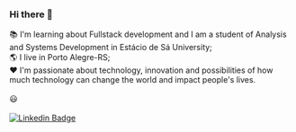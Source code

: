 ### Hi there 👋

:books: I'm learning about Fullstack development and I am a student of Analysis and Systems Development in Estácio de Sá University;<BR>
:earth_americas: I live in Porto Alegre-RS;<BR>
:heart: I'm passionate about technology, innovation and possibilities of how much technology can change the world and impact people's lives.<BR> 
 <BR>
 :smiley:   
 <BR>
[![Linkedin Badge](https://img.shields.io/badge/-LinkedIn-blue?style=flat-square&logo=Linkedin&logoColor=white&link=https://https://www.linkedin.com/in/arthur-svensson)](https://www.linkedin.com/in/arthur-svensson)
